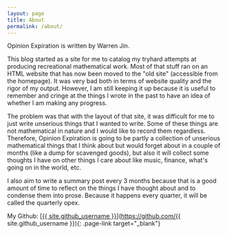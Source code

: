 ```yaml
---
layout: page
title: About
permalink: /about/
---
```


Opinion Expiration is written by Warren Jin.

This blog started as a site for me to catalog my tryhard attempts at producing recreational mathematical work. Most of that stuff ran on an HTML website that has now been moved to the "old site" (accessible from the homepage). It was very bad both in terms of website quality and the rigor of my output. However, I am still keeping it up because it is useful to remember and cringe at the things I wrote in the past to have an idea of whether I am making any progress.

The problem was that with the layout of that site, it was difficult for me to just write unserious things that I wanted to write. Some of these things are not mathematical in nature and I would like to record them regardless. Therefore, Opinion Expiration is going to be partly a collection of unserious mathematical things that I think about but would forget about in a couple of months (like a dump for scavenged goods), but also it will collect some thoughts I have on other things I care about like music, finance, what's going on in the world, etc.

I also aim to write a summary post every 3 months because that is a good amount of time to reflect on the things I have thought about and to condense them into prose. Because it happens every quarter, it will be called the quarterly opex.

My Github: [<u>{{ site.github_username }}</u>](https://github.com/{{ site.github_username }}){: .page-link target="_blank"}